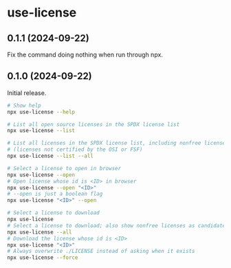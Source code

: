 # use-license

## 0.1.1 (2024-09-22)

Fix the command doing nothing when run through npx.

## 0.1.0 (2024-09-22)

Initial release.

```sh
# Show help
npx use-license --help

# List all open source licenses in the SPDX license list
npx use-license --list

# List all licenses in the SPDX license list, including nonfree licenses
# (licenses not certified by the OSI or FSF)
npx use-license --list --all

# Select a license to open in browser
npx use-license --open
# Open license whose id is <ID> in browser
npx use-license --open "<ID>"
# --open is just a boolean flag
npx use-license "<ID>" --open

# Select a license to download
npx use-license
# Select a license to download; also show nonfree licenses as candidates
npx use-license --all
# Download the license whose id is <ID>
npx use-license "<ID>"
# Always overwrite ./LICENSE instead of asking when it exists
npx use-license --force
```
